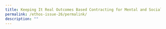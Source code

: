 ```yaml
---
title: Keeping It Real Outcomes Based Contracting for Mental and Social Health
permalink: /ethos-issue-26/permalink/
description: ""
---
```

